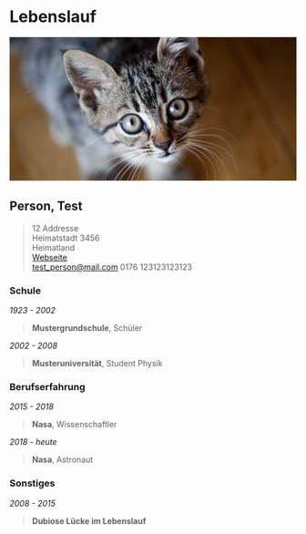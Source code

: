 # Lebenslauf

![Testperson](./image.png)

## Person, Test
> 12 Addresse						
> Heimatstadt 3456                      
> Heimatland		
> [Webseite](http://gibtesnichtoderdoch/)					
> test_person@mail.com
> 0176 123123123123

### Schule
*1923 - 2002*
> **Mustergrundschule**, Schüler

*2002 - 2008*
> **Musteruniversität**, Student Physik


### Berufserfahrung
*2015 - 2018*
> **Nasa**, Wissenschaftler

*2018 - heute*
> **Nasa**, Astronaut


### Sonstiges
*2008 - 2015*
> **Dubiose Lücke im Lebenslauf**